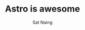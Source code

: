---
title: Astro is awesome
author: Sat Naing
pubDatetime: 2023-11-10T03:42:51Z
postSlug: Astro-is-awesome-and-blazingly-fast
featured: false
draft: false
tags:
  - naruto
  - eiei
description:
  "EXAMPLE POST: ทาวริ เป็นเฟรมเวิร์คสำหรับสร้าง เนทีฟแอพ สำหรับมือถือ และ PC นอกจากนี้มันยังมีประสิทธิภาพที่ไม่ธรรมดาด้วยภาษา Rust"
---
